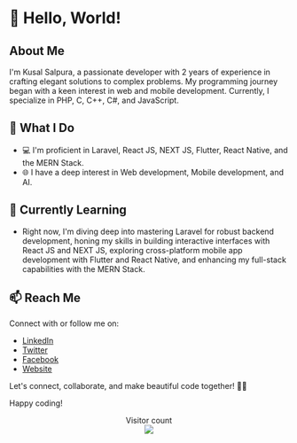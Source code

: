 # 👋 Hello, World!

## About Me
I'm Kusal Salpura, a passionate developer with 2 years of experience in crafting elegant solutions to complex problems. My programming journey began with a keen interest in web and mobile development. Currently, I specialize in PHP, C, C++, C#, and JavaScript.

## 🚀 What I Do
- 💻 I'm proficient in Laravel, React JS, NEXT JS, Flutter, React Native, and the MERN Stack.
- 🌐 I have a deep interest in Web development, Mobile development, and AI.

## 🌱 Currently Learning
- Right now, I'm diving deep into mastering Laravel for robust backend development, honing my skills in building interactive interfaces with React JS and NEXT JS, exploring cross-platform mobile app development with Flutter and React Native, and enhancing my full-stack capabilities with the MERN Stack.

## 📫 Reach Me
Connect with or follow me on:
- [LinkedIn](https://www.linkedin.com/in/kusal-salpura-046b70209/)
- [Twitter](https://twitter.com/KusalSalpu8018)
- [Facebook](https://www.facebook.com/kssaparamadu)
- [Website](https://www.pixelnetlabs.com/)

Let's connect, collaborate, and make beautiful code together! 🌈✨

Happy coding!
<!--
![kusal2002's Stats](https://github-readme-stats.vercel.app/api?username=kusal2002&theme=vue-dark&show_icons=true&hide_border=true&count_private=true)  ![kusal2002's Streak](https://github-readme-streak-stats.herokuapp.com/?user=kusal2002&theme=vue-dark&hide_border=true)-->



<p align="center"> 
  Visitor count<br>
  <img src="https://profile-counter.glitch.me/kusal2002/count.svg" />
</p>


<!--
**kusal2002/kusal2002** is a ✨ _special_ ✨ repository because its `README.md` (this file) appears on your GitHub profile.

Here are some ideas to get you started:

- 🔭 I’m currently working on ...
- 🌱 I’m currently learning ...
- 👯 I’m looking to collaborate on ...
- 🤔 I’m looking for help with ...
- 💬 Ask me about ...
- 📫 How to reach me: ...
- 😄 Pronouns: ...
- ⚡ Fun fact: ...
-->
